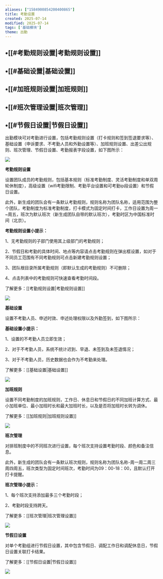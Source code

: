 ```yaml
---
aliases: ["1584900854200400865"]
title: 考勤设置
created: 2025-07-14
modified: 2025-07-14
tags: ['基础模块']
theme: 出勤
---
```


## •[[#考勤规则设置|考勤规则设置]]

## •[[#基础设置|基础设置]]

## •[[#加班规则设置|加班规则]]

## •[[#班次管理设置|班次管理]]

## •[[#节假日设置|节假日设置]]

出勤模块可对考勤进行设置，包括考勤规则设置（打卡规则和签到签退要求等）、基础设置（申诉要求、不考勤人员和外勤设置等）、加班规则设置、出差公出规则、班次管理、节假日设置、考勤报表字段设置，如下图所示：

![](c0cbd08e417099ddbb175128a2f68d71.jpg)

**考勤规则设置**

设置团队成员的考勤规则，包括基本规则（标准考勤制度、灵活考勤制度和单双周轮休制度），高级设置（wifi考勤限制、考勤平台设置和可考勤ip段设置）和节假日设置。

此外，新生成的团队会有一条默认考勤规则，规则名称为团队名称，适用范围为整个团队，考勤制度为标准考勤制度，打卡模式为固定时间打卡，工作日设置为周一~周五，班次为默认班次（新生成团队自带的默认班次），考勤时区为中国标准时间（北京）。

**考勤规则设置小提示：**

1、无考勤规则的子部门使用其上级部门的考勤规则；

2、节假日和考勤的具体时间、地点等内容请点击考勤规则在弹出框设置，如对于不同员工范围有不同考勤规则可点击新建考勤规则设置；

3、团队根目录所属考勤规则（即默认生成的考勤规则）不可删除；

4、点击列表中的考勤规则可快速查看考勤时间段。

了解更多：[[考勤规则设置|考勤规则设置]]

![](64546a2607781e801e4143c19c47b9a7.jpg)

**基础设置**

设置不考勤人员、申述时效、申述处理权限以及外勤签到，如下图所示：

**基础设置小提示：**

1、设置的不考勤人员立即生效；

2、对于不考勤人员，系统不统计迟到、早退、未签到及未签退情况；

3、对于不考勤人员，历史数据也会作为不考勤来处理。

了解更多：[[基础设置|基础设置]]

![](5ac7e09bddb84e433e7895ee0fb7ca5c.jpg)

**加班规则**

设置不同考勤制度的加班规则，工作日、休息日和节假日的不同加班计算方式、最小加班单位、最小加班时长和最大加班时长，以及是否将加班时长转为调休。

了解更多：[[加班规则|加班规则设置]]

**![](7c8e397f07e808f37c2456f2fa22fb43.jpg)**

**班次管理**

对排班制度中的不同班次进行设置，每个班次支持设置考勤时段、颜色和备注信息。

此外，新生成的团队会有一条默认班次规则，规则名称为团队名称-周一周二周三周四周五，班次类型为固定时间班次，考勤时间为09：00-18：00，且默认打开打卡提醒。

**班次管理小提示：**

1、每个班次支持添加最多三个考勤时段；

2、考勤时段支持跨天。

了解更多：[[班次管理|班次管理设置]]

![](64ad426755fd1e19094b6e7b3a46df8a.jpg)

**节假日设置**

对单个考勤组进行节假日设置，其中包含节假日、调配工作日和调配休息日，节假日设置关联打卡结果。

了解更多：[[节假日设置|节假日设置]]

![](1755c7339f5bc4df9bf0c7caeed9aa90.jpg)